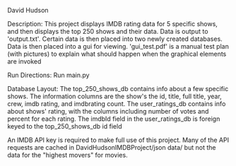 David Hudson

Description:
This project displays IMDB rating data for 5 specific shows, and then displays the top 250 shows and their data. 
Data is output to 'output.txt'. Certain data is then placed into two newly created databases. Data is then placed
into a gui for viewing. 'gui_test.pdf' is a manual test plan (with pictures) to explain what should happen when the graphical elements are invoked

Run Directions:
Run main.py

Database Layout:
The top_250_shows_db contains info about a few specific shows. The information columns are the show's the id, title, full title, year, crew, imdb rating, and imdbrating count.
The user_ratings_db contains info about shows' rating, with the columns including number of votes and percent for each rating.
The imdbId field in the user_ratings_db is foreign keyed to the top_250_shows_db id field

An IMDB API key is required to make full use of this project. Many of the API requests are cached in DavidHudsonIMDBProject/json data/ but not the data for the "highest movers" for movies.
